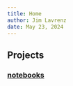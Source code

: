 ```yaml
---
title: Home
author: Jim Lavrenz
date: May 23, 2024
---
```


## Projects

### [notebooks](https://jimlavrenz.github.io/notebooks) 

